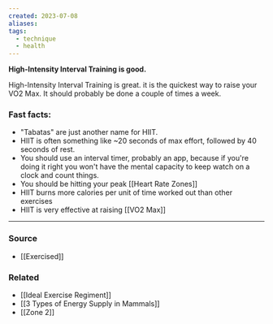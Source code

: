 ```yaml
---
created: 2023-07-08
aliases: 
tags:
  - technique
  - health
---
```

**High-Intensity Interval Training is good.**

High-Intensity Interval Training is great. it is the quickest way to raise your VO2 Max. It should probably be done a couple of times a week.

### Fast facts:

- "Tabatas" are just another name for HIIT.
- HIIT is often something like ~20 seconds of max effort, followed by 40 seconds of rest.
- You should use an interval timer, probably an app, because if you're doing it right you won't have the mental capacity to keep watch on a clock and count things.
- You should be hitting your peak [[Heart Rate Zones]]
- HIIT burns more calories per unit of time worked out than other exercises
- HIIT is very effective at raising [[VO2 Max]]

****
### Source
- [[Exercised]]

### Related
- [[Ideal Exercise Regiment]] 
- [[3 Types of Energy Supply in Mammals]]
- [[Zone 2]]